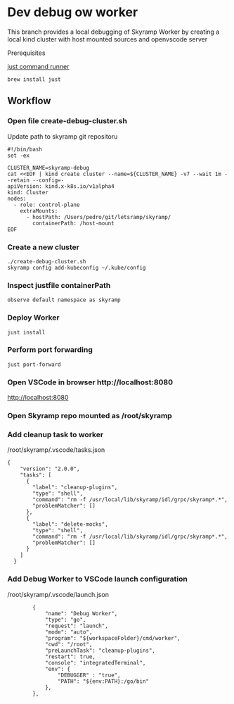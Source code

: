 # Dev debug ow worker

This branch provides a local debugging of Skyramp Worker by
creating a local kind cluster with host mounted sources and openvscode server

Prerequisites

[just command runner](https://just.systems/man/en/chapter_5.html)

```
brew install just
```


## Workflow

### Open file create-debug-cluster.sh

Update path to skyramp git repositoru
```
#!/bin/bash
set -ex

CLUSTER_NAME=skyramp-debug
cat <<EOF | kind create cluster --name=${CLUSTER_NAME} -v7 --wait 1m --retain --config=-
apiVersion: kind.x-k8s.io/v1alpha4
kind: Cluster
nodes:
  - role: control-plane
    extraMounts:
      - hostPath: /Users/pedro/git/letsramp/skyramp/
        containerPath: /host-mount
EOF
```

### Create a new cluster
```
./create-debug-cluster.sh
skyramp config add-kubeconfig ~/.kube/config
```

### Inspect justfile containerPath
```
observe default namespace as skyramp
```

### Deploy Worker 
```
just install
```


### Perform port forwarding
```
just port-forward
```

### Open VSCode in browser http://localhost:8080
[http://localhost:8080](http://localhost:8080)


### Open Skyramp repo mounted as /root/skyramp 

### Add cleanup task to worker
/root/skyramp/.vscode/tasks.json

```
{
    "version": "2.0.0",
    "tasks": [
      {
        "label": "cleanup-plugins",
        "type": "shell",
        "command": "rm -f /usr/local/lib/skyramp/idl/grpc/skyramp*.*",
        "problemMatcher": []
      },
      {
        "label": "delete-mocks",
        "type": "shell",
        "command": "rm -f /usr/local/lib/skyramp/idl/grpc/skyramp*.*",
        "problemMatcher": []
      }
    ]
  }
```

### Add Debug Worker to VSCode launch configuration

/root/skyramp/.vscode/launch.json
```
        {
            "name": "Debug Worker",
            "type": "go",
            "request": "launch",
            "mode": "auto",
            "program": "${workspaceFolder}/cmd/worker",
            "cwd": "/root",
            "preLaunchTask": "cleanup-plugins",
            "restart": true,
            "console": "integratedTerminal",
            "env": {
                "DEBUGGER" : "true",
                "PATH": "${env:PATH}:/go/bin"
            },
        },

```
